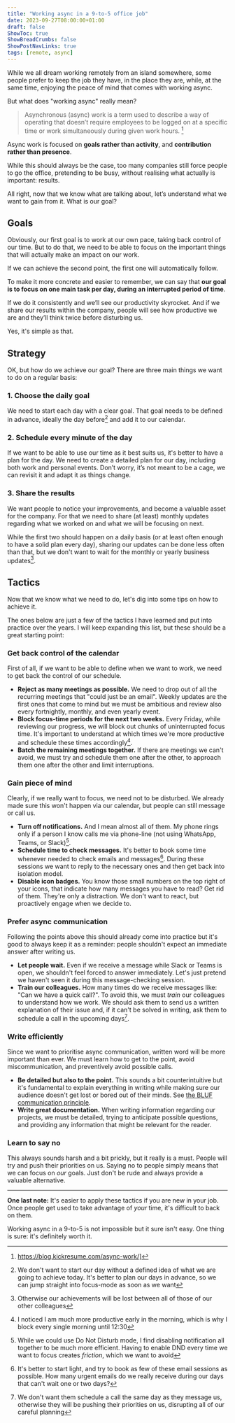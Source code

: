 ```yaml
---
title: "Working async in a 9-to-5 office job"
date: 2023-09-27T08:00:00+01:00
draft: false
ShowToc: true
ShowBreadCrumbs: false
ShowPostNavLinks: true
tags: [remote, async]
---
```


While we all dream working remotely from an island somewhere, some people prefer to keep the job they have, in the place they are, while, at the same time, enjoying the peace of mind that comes with working async.

But what does "working async" really mean?

> Asynchronous (async) work is a term used to describe a way of operating that doesn’t require employees to be logged on at a specific time or work simultaneously during given work hours. [^1]

Async work is focused on **goals rather than activity**, and **contribution rather than presence**.

While this should always be the case, too many companies still force people to go the office, pretending to be busy, without realising what actually is important: results.

All right, now that we know what are talking about, let’s understand what we want to gain from it. What is our goal?

## Goals
Obviously, our first goal is to work at our own pace, taking back control of our time. 
But to do that, we need to be able to focus on the important things that will actually make an impact on our work.

If we can achieve the second point, the first one will automatically follow. 

To make it more concrete and easier to remember, we can say that **our goal is to focus on one main task per day, during an interrupted period of time**. 

If we do it consistently and we’ll see our productivity skyrocket. And if we share our results within the company, people will see how productive we are and they’ll think twice before disturbing us.

Yes, it's simple as that. 

## Strategy
OK, but how do we achieve our goal? There are three main things we want to do on a regular basis:

### 1. Choose the daily goal
 We need to start each day with a clear goal. That goal needs to be defined in advance, ideally the day before[^2] and add it to our calendar.

### 2. Schedule every minute of the day
If we want to be able to use our time as it best suits us, it's better to have a plan for the day. We need to create a detailed plan for our day, including both work and personal events. Don’t worry, it’s not meant to be a cage, we can revisit it and adapt it as things change.

### 3. Share the results
We want people to notice your improvements, and become a valuable asset for the company. For that we need to share (at least) monthly updates regarding what we worked on and what we will be focusing on next.

While the first two should happen on a daily basis (or at least often enough to have a solid plan every day), sharing our updates can be done less often than that, but we don't want to wait for the monthly or yearly business updates[^3].

## Tactics
Now that we know what we need to do, let's dig into some tips on how to achieve it.

The ones below are just a few of the tactics I have learned and put into practice over the years. I will keep expanding this list, but these should be a great starting point:

### Get back control of the calendar
First of all, if we want to be able to define when we want to work, we need to get back the control of our schedule.

- **Reject as many meetings as possible.** We need to drop out of all the recurring meetings that "could just be an email". Weekly updates are the first ones that come to mind but we must be ambitious and review also every fortnightly, monthly, and even yearly event.
- **Block focus-time periods for the next two weeks.** Every Friday, while reviewing our progress, we will block out chunks of uninterrupted focus time. It's important to understand at which times we're more productive and schedule these times accordingly[^4]. 
- **Batch the remaining meetings together.** If there are meetings we can't avoid, we must try and schedule them one after the other, to approach them one after the other and limit interruptions.

### Gain piece of mind
Clearly, if we really want to focus, we need not to be disturbed. We already made sure this won't happen via our calendar, but people can still message or call us.

- **Turn off notifications.** And I mean almost all of them. My phone rings only if a person I know calls me via phone-line (not using WhatsApp, Teams, or Slack)[^5].
- **Schedule time to check messages.** It's better to book some time whenever needed to check emails and messages[^6]. During these sessions we want to reply to the necessary ones and then get back into isolation model.
- **Disable icon badges.** You know those small numbers on the top right of your icons, that indicate how many messages you have to read? Get rid of them. They're only a distraction. We don't want to react, but proactively engage when we decide to.

### Prefer async communication
Following the points above this should already come into practice but it's good to always keep it as a reminder: people shouldn't expect an immediate answer after writing us. 

- **Let people wait.** Even if we receive a message while Slack or Teams is open, we shouldn't feel forced to answer immediately. Let's just pretend we haven't seen it during this message-checking session. 
- **Train our colleagues.** How many times do we receive messages like: "Can we have a quick call?". To avoid this, we must *train* our colleagues to understand how we work. We should ask them to send us a written explanation of their issue and, if it can't be solved in writing, ask them to schedule a call in the upcoming days[^7].

### Write efficiently
Since we want to prioritise async communication, written word will be more important than ever. We must learn how to get to the point, avoid miscommunication, and preventively avoid possible calls.

- **Be detailed but also to the point.** This sounds a bit counterintuitive but it's fundamental to explain everything in writing while making sure our audience doesn't get lost or bored out of their minds. See [the BLUF communication principle](https://en.wikipedia.org/wiki/BLUF_(communication)).
- **Write great documentation.** When writing information regarding our projects, we must be detailed, trying to anticipate possible questions, and providing any information that might be relevant for the reader.

### Learn to say no
This always sounds harsh and a bit prickly, but it really is a must. People will try and push their priorities on us. Saying no to people simply means that we can focus on *our* goals.
Just don't be rude and always provide a valuable alternative.

---

**One last note:** It's easier to apply these tactics if you are new in your job. Once people get used to take advantage of *your* time, it's difficult to back on them.

Working async in a 9-to-5 is not impossible but it sure isn't easy. One thing is sure: it's definitely worth it.

[^1]: https://blog.kickresume.com/async-work/]
[^2]: We don't want to start our day without a defined idea of what we are going to achieve today. It's better to plan our days in advance, so we can jump straight into focus-mode as soon as we want
[^3]: Otherwise our achievements will be lost between all of those of our other colleagues
[^4]: I noticed I am much more productive early in the morning, which is why I block every single morning until 12:30
[^5]: While we could use Do Not Disturb mode, I find disabling notification all together to be much more efficient. Having to enable DND every time we want to focus creates *friction*, which we want to avoid
[^6]: It's better to start light, and try to book as few of these email sessions as possible. How many urgent emails do we really receive during our days that can't wait one or two days?
[^7]: We don't want them schedule a call the same day as they message us, otherwise they will be pushing their priorities on us, disrupting all of our careful planning